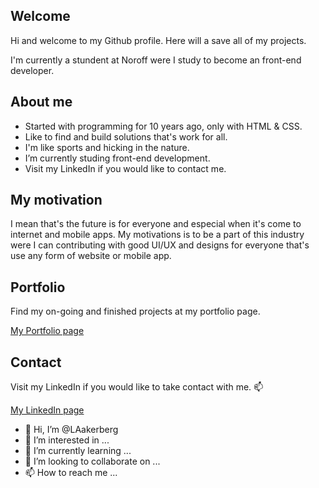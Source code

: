 ## Welcome

Hi and welcome to my Github profile.
Here will a save all of my projects.

I'm currently a stundent at Noroff were I study to become an front-end developer.


## About me
* Started with programming for 10 years ago, only with HTML & CSS.
* Like to find and build solutions that's work for all. 
* I'm like sports and hicking in the nature.
* I’m currently studing front-end development.
* Visit my LinkedIn if you would like to contact me.

## My motivation

I mean that's the future is for everyone and especial when it's come to internet and mobile apps.
My motivations is to be a part of this industry were I can contributing with good UI/UX and designs for everyone that's use any form
of website or mobile app.

## Portfolio

Find my on-going and finished projects at my portfolio page.

[My Portfolio page](https://magical-piroshki-3a7d3f.netlify.app/)

## Contact

Visit my LinkedIn if you would like to take contact with me. 📫

[My LinkedIn page](https://www.linkedin.com/in/linus-%C3%A5kerberg-4126891b1/)


<!---
LAakerberg/LAakerberg is a ✨ special ✨ repository because its `README.md` (this file) appears on your GitHub profile.
You can click the Preview link to take a look at your changes.
--->

- 👋 Hi, I’m @LAakerberg
- 👀 I’m interested in ...
- 🌱 I’m currently learning ...
- 💞️ I’m looking to collaborate on ...
- 📫 How to reach me ...

<!---
LAakerberg/LAakerberg is a ✨ special ✨ repository because its `README.md` (this file) appears on your GitHub profile.
You can click the Preview link to take a look at your changes.
--->
